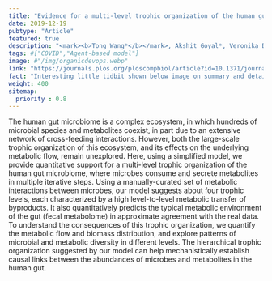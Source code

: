 ```yaml
---
title: "Evidence for a multi-level trophic organization of the human gut microbiome"
date: 2019-12-19
pubtype: "Article"
featured: true
description: "<mark><b>Tong Wang*</b></mark>, Akshit Goyal*, Veronika Dubinkina, Sergei Maslov, <i><b>PLoS Computational Biology</b>, 2019</i>"
tags: #["COVID","Agent-based model"]
image: #"/img/organicdevops.webp"
link: "https://journals.plos.org/ploscompbiol/article?id=10.1371/journal.pcbi.1007524"
fact: "Interesting little tidbit shown below image on summary and detail page"
weight: 400
sitemap:
  priority : 0.8
---
```


The human gut microbiome is a complex ecosystem, in which hundreds of microbial species and metabolites coexist, in part due to an extensive network of cross-feeding interactions. However, both the large-scale trophic organization of this ecosystem, and its effects on the underlying metabolic flow, remain unexplored. Here, using a simplified model, we provide quantitative support for a multi-level trophic organization of the human gut microbiome, where microbes consume and secrete metabolites in multiple iterative steps. Using a manually-curated set of metabolic interactions between microbes, our model suggests about four trophic levels, each characterized by a high level-to-level metabolic transfer of byproducts. It also quantitatively predicts the typical metabolic environment of the gut (fecal metabolome) in approximate agreement with the real data. To understand the consequences of this trophic organization, we quantify the metabolic flow and biomass distribution, and explore patterns of microbial and metabolic diversity in different levels. The hierarchical trophic organization suggested by our model can help mechanistically establish causal links between the abundances of microbes and metabolites in the human gut.